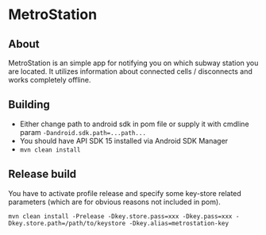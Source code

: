 
# MetroStation

## About

MetroStation is an simple app for notifying you on which subway station you are located. It utilizes information
about connected cells / disconnects and works completely offline.

## Building

 * Either change path to android sdk in pom file or supply it with cmdline param `-Dandroid.sdk.path=...path...`
 * You should have API SDK 15 installed via Android SDK Manager
 * `mvn clean install`
 
## Release build

You have to activate profile release and specify some key-store related parameters (which are for obvious reasons
not included in pom).

`mvn clean install -Prelease -Dkey.store.pass=xxx -Dkey.pass=xxx -Dkey.store.path=/path/to/keystore -Dkey.alias=metrostation-key`
 
